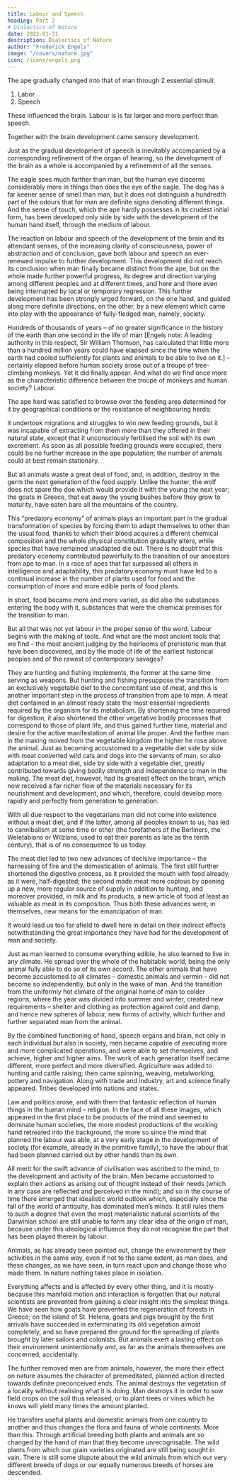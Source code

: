 ```yaml
---
title: Labour and Speech
heading: Part 2
# Dialectics of Nature
date: 2022-01-31
description: Dialectics of Nature
author: "Frederick Engels"
image: "/covers/nature.jpg"
icon: /icons/engels.png
---
```




<!-- First labour, after it and then with it speech – these were the two most  under --> 

The ape gradually changed into that of man through 2 essential stimuli:

1. Labor
2. Speech


These influenced the brain. Labour is <!-- , which, for all its similarity --> is far larger and more perfect than speech. 

Together with the brain development came sensory development. <!--  of the brain went the development of its most immediate instruments – the senses.  -->

Just as the gradual development of speech is inevitably accompanied by a corresponding refinement of the organ of hearing, so the development of the brain as a whole is accompanied by a refinement of all the senses. 

The eagle sees much farther than man, but the human eye discerns considerably more in things than does the eye of the eagle. The dog has a far keener sense of smell than man, but it does not distinguish a hundredth part of the odours that for man are definite signs denoting different things. And the sense of touch, which the ape hardly possesses in its crudest initial form, has been developed only side by side with the development of the human hand itself, through the medium of labour.

The reaction on labour and speech of the development of the brain and its attendant senses, of the increasing clarity of consciousness, power of abstraction and of conclusion, gave both labour and speech an ever-renewed impulse to further development. This development did not reach its conclusion when man finally became distinct from the ape, but on the whole made further powerful progress, its degree and direction varying among different peoples and at different times, and here and there even being interrupted by local or temporary regression. This further development has been strongly urged forward, on the one hand, and guided along more definite directions, on the other, by a new element which came into play with the appearance of fully-fledged man, namely, society.

Hundreds of thousands of years – of no greater significance in the history of the earth than one second in the life of man [Engels note: A leading authority in this respect, Sir William Thomson, has calculated that little more than a hundred million years could have elapsed since the time when the earth had cooled sufficiently for plants and animals to be able to live on it.] – certainly elapsed before human society arose out of a troupe of tree-climbing monkeys. Yet it did finally appear. And what do we find once more as the characteristic difference between the troupe of monkeys and human society? Labour. 

The ape herd was satisfied to browse over the feeding area determined for it by geographical conditions or the resistance of neighbouring herds; 

it undertook migrations and struggles to win new feeding grounds, but it was incapable of extracting from them more than they offered in their natural state, except that it unconsciously fertilised the soil with its own excrement. As soon as all possible feeding grounds were occupied, there could be no further increase in the ape population; the number of animals could at best remain stationary. 

But all animals waste a great deal of food, and, in addition, destroy in the germ the next generation of the food supply. Unlike the hunter, the wolf does not spare the doe which would provide it with the young the next year; the goats in Greece, that eat away the young bushes before they grow to maturity, have eaten bare all the mountains of the country. 

This “predatory economy” of animals plays an important part in the gradual transformation of species by forcing them to adapt themselves to other than the usual food, thanks to which their blood acquires a different chemical composition and the whole physical constitution gradually alters, while species that have remained unadapted die out. There is no doubt that this predatory economy contributed powerfully to the transition of our ancestors from ape to man. In a race of apes that far surpassed all others in intelligence and adaptability, this predatory economy must have led to a continual increase in the number of plants used for food and the consumption of more and more edible parts of food plants. 

In short, food became more and more varied, as did also the substances entering the body with it, substances that were the chemical premises for the transition to man.

But all that was not yet labour in the proper sense of the word. Labour begins with the making of tools. And what are the most ancient tools that we find – the most ancient judging by the heirlooms of prehistoric man that have been discovered, and by the mode of life of the earliest historical peoples and of the rawest of contemporary savages? 

They are hunting and fishing implements, the former at the same time serving as weapons. But hunting and fishing presuppose the transition from an exclusively vegetable diet to the concomitant use of meat, and this is another important step in the process of transition from ape to man. A meat diet contained in an almost ready state the most essential ingredients required by the organism for its metabolism. By shortening the time required for digestion, it also shortened the other vegetative bodily processes that correspond to those of plant life, and thus gained further time, material and desire for the active manifestation of animal life proper. And the farther man in the making moved from the vegetable kingdom the higher he rose above the animal. Just as becoming accustomed to a vegetable diet side by side with meat converted wild cats and dogs into the servants of man, so also adaptation to a meat diet, side by side with a vegetable diet, greatly contributed towards giving bodily strength and independence to man in the making. The meat diet, however, had its greatest effect on the brain, which now received a far richer flow of the materials necessary for its nourishment and development, and which, therefore, could develop more rapidly and perfectly from generation to generation. 

With all due respect to the vegetarians man did not come into existence without a meat diet, and if the latter, among all peoples known to us, has led to cannibalism at some time or other (the forefathers of the Berliners, the Weletabians or Wilzians, used to eat their parents as late as the tenth century), that is of no consequence to us today.

The meat diet led to two new advances of decisive importance – the harnessing of fire and the domestication of animals. The first still further shortened the digestive process, as it provided the mouth with food already, as it were, half-digested; the second made meat more copious by opening up a new, more regular source of supply in addition to hunting, and moreover provided, in milk and its products, a new article of food at least as valuable as meat in its composition. Thus both these advances were, in themselves, new means for the emancipation of man. 

It would lead us too far afield to dwell here in detail on their indirect effects notwithstanding the great importance they have had for the development of man and society.

Just as man learned to consume everything edible, he also learned to live in any climate. He spread over the whole of the habitable world, being the only animal fully able to do so of its own accord. The other animals that have become accustomed to all climates – domestic animals and vermin – did not become so independently, but only in the wake of man. And the transition from the uniformly hot climate of the original home of man to colder regions, where the year was divided into summer and winter, created new requirements – shelter and clothing as protection against cold and damp, and hence new spheres of labour, new forms of activity, which further and further separated man from the animal.

By the combined functioning of hand, speech organs and brain, not only in each individual but also in society, men became capable of executing more and more complicated operations, and were able to set themselves, and achieve, higher and higher aims. The work of each generation itself became different, more perfect and more diversified. Agriculture was added to hunting and cattle raising; then came spinning, weaving, metalworking, pottery and navigation. Along with trade and industry, art and science finally appeared. Tribes developed into nations and states. 

Law and politics arose, and with them that fantastic reflection of human things in the human mind – religion. In the face of all these images, which appeared in the first place to be products of the mind and seemed to dominate human societies, the more modest productions of the working hand retreated into the background, the more so since the mind that planned the labour was able, at a very early stage in the development of society (for example, already in the primitive family), to have the labour that had been planned carried out by other hands than its own. 

All merit for the swift advance of civilisation was ascribed to the mind, to the development and activity of the brain. Men became accustomed to explain their actions as arising out of thought instead of their needs (which in any case are reflected and perceived in the mind); and so in the course of time there emerged that idealistic world outlook which, especially since the fall of the world of antiquity, has dominated men’s minds. It still rules them to such a degree that even the most materialistic natural scientists of the Darwinian school are still unable to form any clear idea of the origin of man, because under this ideological influence they do not recognise the part that has been played therein by labour.

Animals, as has already been pointed out, change the environment by their activities in the same way, even if not to the same extent, as man does, and these changes, as we have seen, in turn react upon and change those who made them. In nature nothing takes place in isolation. 

Everything affects and is affected by every other thing, and it is mostly because this manifold motion and interaction is forgotten that our natural scientists are prevented from gaining a clear insight into the simplest things. We have seen how goats have prevented the regeneration of forests in Greece; on the island of St. Helena, goats and pigs brought by the first arrivals have succeeded in exterminating its old vegetation almost completely, and so have prepared the ground for the spreading of plants brought by later sailors and colonists. But animals exert a lasting effect on their environment unintentionally and, as far as the animals themselves are concerned, accidentally. 

The further removed men are from animals, however, the more their effect on nature assumes the character of premeditated, planned action directed towards definite preconceived ends. The animal destroys the vegetation of a locality without realising what it is doing. Man destroys it in order to sow field crops on the soil thus released, or to plant trees or vines which he knows will yield many times the amount planted. 

He transfers useful plants and domestic animals from one country to another and thus changes the flora and fauna of whole continents. More than this. Through artificial breeding both plants and animals are so changed by the hand of man that they become unrecognisable. The wild plants from which our grain varieties originated are still being sought in vain. There is still some dispute about the wild animals from which our very different breeds of dogs or our equally numerous breeds of horses are descended.

